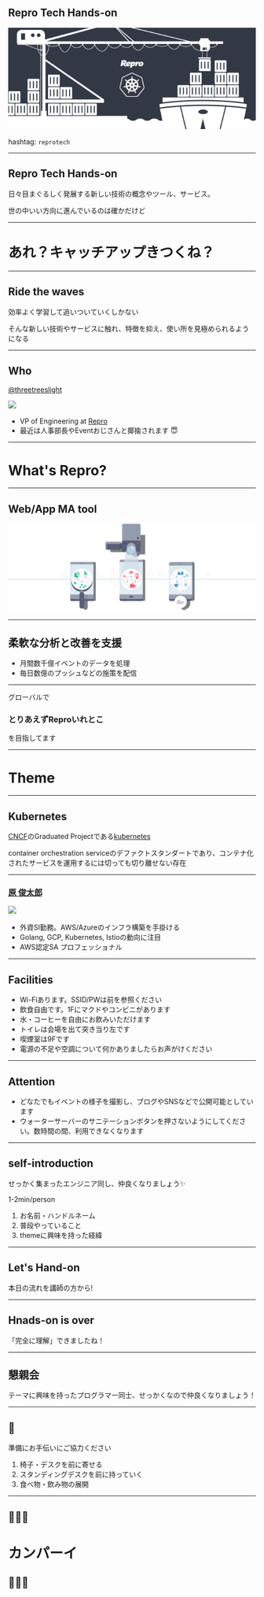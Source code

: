 ## Repro Tech Hands-on

![](/hands-on/4/images/banner.png)

hashtag: `reprotech`

---

## Repro Tech Hands-on

日々目まぐるしく発展する新しい技術の概念やツール、サービス。

世の中いい方向に進んでいるのは確かだけど

---

# あれ？キャッチアップきつくね？

---

## Ride the waves

効率よく学習して追いついていくしかない

そんな新しい技術やサービスに触れ、特徴を抑え、使い所を見極められるようになる

---

## Who

[@threetreeslight](https://twitter.com/threetreeslight)

![](https://avatars3.githubusercontent.com/u/1057490?s=200&v=4)

- VP of Engineering at [Repro](https://repro.io)
- 最近は人事部長やEventおじさんと揶揄されます 😇

---

# What's Repro?

---

## Web/App MA tool


![](/assets/images/repro-service.png)

---

## 柔軟な分析と改善を支援

- 月間数千億イベントのデータを処理
- 毎日数億のプッシュなどの施策を配信

---

グローバルで

### とりあえずReproいれとこ

を目指してます

---

# Theme

---

## Kubernetes

[CNCF](https://www.cncf.io/)のGraduated Projectである[kubernetes](https://kubernetes.io/)

container orchestration serviceのデファクトスタンダートであり、コンテナ化されたサービスを運用するには切っても切り離せない存在

---

### [原 俊太郎](https://twitter.com/harashunta)

![](https://pbs.twimg.com/profile_images/648656587393904640/PNUMGTeS_400x400.png)

- 外資SI勤務。AWS/Azureのインフラ構築を手掛ける
- Golang, GCP, Kubernetes, Istioの動向に注目
- AWS認定SA プロフェッショナル

---

## Facilities

- Wi-Fiあります。SSID/PWは前を参照ください
- 飲食自由です。1Fにマクドやコンビニがあります
- 水・コーヒーを自由にお飲みいただけます
- トイレは会場を出て突き当り左です
- 喫煙室は9Fです
- 電源の不足や空調について何かありましたらお声がけください

---

## Attention

- どなたでもイベントの様子を撮影し、ブログやSNSなどで公開可能としています
- ウォーターサーバーのサニテーションボタンを押さないようにしてください。数時間の間、利用できなくなります

---

## self-introduction

せっかく集まったエンジニア同し、仲良くなりましょう✨

1-2min/person

1. お名前・ハンドルネーム
1. 普段やっていること
1. themeに興味を持った経緯

---

## Let's Hand-on

本日の流れを講師の方から!

---

## Hnads-on is over

「完全に理解」できましたね！

---

## 懇親会

テーマに興味を持ったプログラマー同士、せっかくなので仲良くなりましょう！

---

## 🙏

準備にお手伝いにご協力ください

1. 椅子・デスクを前に寄せる
1. スタンディングデスクを前に持っていく
1. 食べ物・飲み物の展開

---

## 🍻🍻🍻
# カンパーイ
## 🍻🍻🍻

